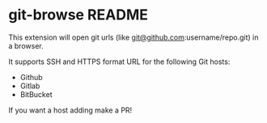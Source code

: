 # git-browse README

This extension will open git urls (like git@github.com:username/repo.git) in a browser.

It supports SSH and HTTPS format URL for the following Git hosts:

- Github
- Gitlab
- BitBucket

If you want a host adding make a PR!